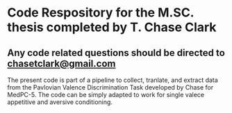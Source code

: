 # Code Respository for the M.SC. thesis completed by T. Chase Clark

## Any code related questions should be directed to chasetclark@gmail.com

The present code is part of a pipeline to collect, tranlate, and extract data from the Pavlovian Valence Discrimination Task developed by Chase for MedPC-5. The code can be simply adapted to work for single valece appetitive and aversive conditioning.

